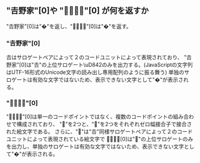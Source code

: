 ﻿## "𠮷野家"[0]や "👨‍👨‍👧‍👧"[0] が何を返すか
"𠮷野家"[0]は"�"を返し、"👨‍👨‍👧‍👧"[0]は"�"を返す。
### "𠮷野家"[0]
𠮷はサロゲートペアによって２のコードユニットによって表現されており、
"𠮷野家"[0]は"𠮷"の上位サロゲート\uD842のみを出力する。(JavaScriptの文字列はUTF-16形式のUnicode文字の読み出し専用配列のように振る舞う)
単独のサロゲートは有効な文字ではないため、表示できない文字として"�"が表示される。

### "👨‍👨‍👧‍👧"[0]
"👨‍👨‍👧‍👧"[0]は単一のコードポイントではなく、複数のコードポイントの組み合わせで構成されており、
"👨"を2つと、"👧"を2つをそれぞれゼロ幅接合子で接合された絵文字である。
さらに、"👨"は"𠮷"同様サロゲートペアによって２のコードユニットによって表現されている絵文字で
👨‍👨‍👧‍👧[0]は"👨"の上位サロゲートのみを出力し、単独のサロゲートは有効な文字ではないため、表示できない文字として"�"が表示される。
